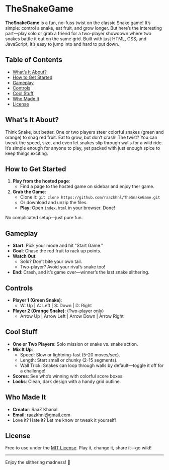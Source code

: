 # TheSnakeGame

**TheSnakeGame** is a fun, no-fuss twist on the classic Snake game! It’s simple: control a snake, eat fruit, and grow longer. But here’s the interesting part—play solo or grab a friend for a two-player showdown where two snakes battle it out on the same grid. Built with just HTML, CSS, and JavaScript, it’s easy to jump into and hard to put down.

## Table of Contents
- [What’s It About?](#whats-it-about)
- [How to Get Started](#how-to-get-started)
- [Gameplay](#gameplay)
- [Controls](#controls)
- [Cool Stuff](#cool-stuff)
- [Who Made It](#who-made-it)
- [License](#license)

## What’s It About?
Think Snake, but better. One or two players steer colorful snakes (green and orange) to snag red fruit. Eat to grow, but don’t crash! The twist? You can tweak the speed, size, and even let snakes slip through walls for a wild ride. It’s simple enough for anyone to play, yet packed with just enough spice to keep things exciting.

## How to Get Started
1. **Play from the hosted page**:
   - Find a page to the hosted game on sidebar and enjoy ther game. 
2. **Grab the Game**: 
   - Clone it: `git clone https://github.com/raazkhnl/TheSnakeGame.git`
   - Or download and unzip the files.
   - **Play**: Open `index.html` in your browser. Done!

No complicated setup—just pure fun.

## Gameplay
- **Start**: Pick your mode and hit "Start Game."
- **Goal**: Chase the red fruit to rack up points.
- **Watch Out**: 
  - Solo? Don’t bite your own tail.
  - Two-player? Avoid your rival’s snake too!
- **End**: Crash, and it’s game over—winner’s the last snake slithering.

## Controls
- **Player 1 (Green Snake)**: 
  - W: Up | A: Left | S: Down | D: Right
- **Player 2 (Orange Snake)**: (Two-player only)
  - Arrow Up | Arrow Left | Arrow Down | Arrow Right

## Cool Stuff
- **One or Two Players**: Solo mission or snake vs. snake action.
- **Mix It Up**: 
  - Speed: Slow or lightning-fast (5-20 moves/sec).
  - Length: Start small or chunky (2-15 segments).
  - Wall Trick: Snakes can loop through walls by default—toggle it off for a challenge!
- **Scores**: See who’s winning with colorful score boxes.
- **Looks**: Clean, dark design with a handy grid outline.

## Who Made It
- **Creator**: RaaZ Khanal  
- **Email**: raazkhnl@gmail.com  
- Love it? Hate it? Let me know or tweak it yourself!

## License
Free to use under the [MIT License](LICENSE). Play it, change it, share it—go wild!

---

Enjoy the slithering madness! 🐍
